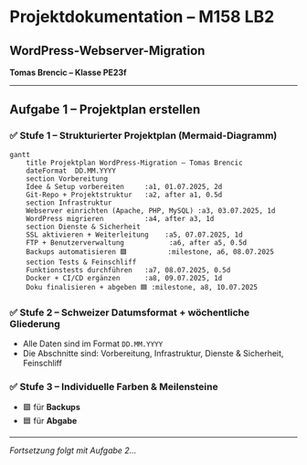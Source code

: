 # Projektdokumentation – M158 LB2  
## WordPress-Webserver-Migration  
**Tomas Brencic – Klasse PE23f**

---

## Aufgabe 1 – Projektplan erstellen

### ✅ Stufe 1 – Strukturierter Projektplan (Mermaid-Diagramm)

```mermaid
gantt
    title Projektplan WordPress-Migration – Tomas Brencic
    dateFormat  DD.MM.YYYY
    section Vorbereitung
    Idee & Setup vorbereiten     :a1, 01.07.2025, 2d
    Git-Repo + Projektstruktur   :a2, after a1, 0.5d
    section Infrastruktur
    Webserver einrichten (Apache, PHP, MySQL) :a3, 03.07.2025, 1d
    WordPress migrieren          :a4, after a3, 1d
    section Dienste & Sicherheit
    SSL aktivieren + Weiterleitung    :a5, 07.07.2025, 1d
    FTP + Benutzerverwaltung           :a6, after a5, 0.5d
    Backups automatisieren 🟩          :milestone, a6, 08.07.2025
    section Tests & Feinschliff
    Funktionstests durchführen   :a7, 08.07.2025, 0.5d
    Docker + CI/CD ergänzen      :a8, 09.07.2025, 1d
    Doku finalisieren + abgeben 🟦 :milestone, a8, 10.07.2025
```

### ✅ Stufe 2 – Schweizer Datumsformat + wöchentliche Gliederung
- Alle Daten sind im Format `DD.MM.YYYY`
- Die Abschnitte sind: Vorbereitung, Infrastruktur, Dienste & Sicherheit, Feinschliff

### ✅ Stufe 3 – Individuelle Farben & Meilensteine
- 🟩 für **Backups**
- 🟦 für **Abgabe**

---

_Fortsetzung folgt mit Aufgabe 2..._
